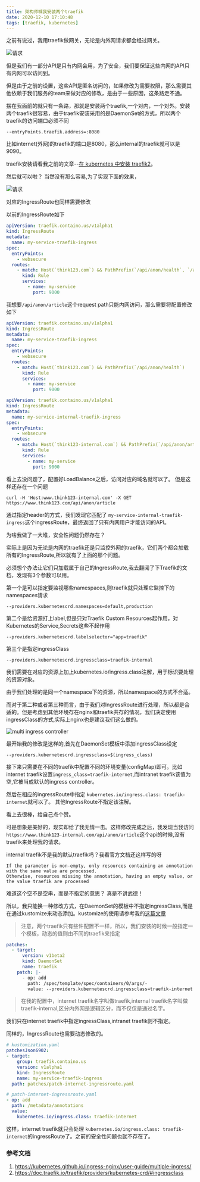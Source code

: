 ```yaml
---
title: 架构师喊我安装两个traefik
date: 2020-12-10 17:10:48
tags: [traefik, kubernetes]
---
```


之前有说过，我用traefik做网关，无论是内外网请求都会经过网关。


![请求](/images/k8s/request-path.png)

但是我们有一部分API是只有内网会用，为了安全，我们要保证这些内网的API只有内网可以访问到。

但是由于之前的设置，这些API是匿名访问的，如果修改为需要权限，那么需要其他依赖于我们服务的team来做对应的修改，是由于一些原因，这条路走不通。

<!--more-->

摆在我面前的就只有一条路，那就是安装两个traefik,一个对内，一个对外。安装两个traefik很容易，由于traefik安装采用的是DaemonSet的方式，所以两个traefik的访问端口必须不同

```
--entryPoints.traefik.address=:8080
```

比如internet(外网)的traefik的端口是8080，那么internal的traefik就可以是9090。

traefik安装请看我之前的文章--[在 kubernetes 中安装 traefik2](https://generalthink.github.io/2020/05/22/install-traefik2-in-kubernetes/)。

然后就可以啦？ 当然没有那么容易,为了实现下面的效果，

![请求](/images/k8s/request-path-2.png)

对应的IngressRoute也同样需要修改

以前的IngressRoute如下

```yaml
apiVersion: traefik.containo.us/v1alpha1
kind: IngressRoute
metadata:
  name: my-service-traefik-ingress
spec:
  entryPoints:
    - websecure
  routes:
    - match: Host(`think123.com`) && PathPrefix(`/api/anon/health`, `/api/anon/article`)
      kind: Rule
      services:
        - name: my-service
          port: 9000
```

我想要`/api/anon/article`这个request path只能内网访问，那么需要将配置修改如下

```yaml
apiVersion: traefik.containo.us/v1alpha1
kind: IngressRoute
metadata:
  name: my-service-traefik-ingress
spec:
  entryPoints:
    - websecure
  routes:
    - match: Host(`think123.com`) && PathPrefix(`/api/anon/health`)
      kind: Rule
      services:
        - name: my-service
          port: 9000

apiVersion: traefik.containo.us/v1alpha1
kind: IngressRoute
metadata:
  name: my-service-internal-traefik-ingress
spec:
  entryPoints:
    - websecure
  routes:
    - match: Host(`think123-internal.com`) && PathPrefix(`/api/anon/article`)
      kind: Rule
      services:
        - name: my-service
          port: 9000

```

看上去没问题了，配置好LoadBalance之后，访问对应的域名就可以了。 但是这样还存在一个问题

```
curl -H 'Host:www.think123-internal.com' -X GET https://www.think123.com/api/anon/article 
```

通过指定header的方式，我们发现它匹配了 `my-service-internal-traefik-ingress`这个ingressRoute，最终返回了只有内网用户才能访问的API。

为啥我做了一大堆，安全性问题仍然存在？

实际上是因为无论是内网的traefik还是只监控外网的traefik，它们两个都会加载所有的IngressRoute,所以就有了上面的那个问题。

必须想个办法让它们只加载属于自己的IngressRoute,我去翻阅了下Traefik的文档，发现有3个参数可以用。

第一个是可以指定要监视哪些namespaces,则traefik就只处理它监控下的namespaces请求

```
--providers.kubernetescrd.namespaces=default,production
```

第二个是给资源打上label,但是只对Traefik Custom Resources起作用，对Kubernetes的Service,Secrets这些不起作用

```
--providers.kubernetescrd.labelselector="app=traefik"
```

第三个是指定ingressClass

```
--providers.kubernetescrd.ingressclass=traefik-internal
```
我们需要在对应的资源上加上kubernetes.io/ingress.class注解，用于标识要处理的资源对象。


由于我们处理的是同一个namespace下的资源，所以namespace的方式不合适。

而对于第二种或者第三种而言，由于我们对IngressRoute进行处理，所以都是合适的。但是考虑到其他环境存在nginx和traefik共存的情况，我们决定使用ingressClass的方式,实际上nginx也是建议我们这么做的。

![multi ingress controller](/images/k8s/multi-ingress-controller.png)


最开始我的修改是这样的,首先在DaemonSet模板中添加ingressClass设定

```
--providers.kubernetescrd.ingressclass=$(ingress_class)
```

接下来只需要在不同的traefik中配置不同的环境变量(configMap)即可。比如internet traefik设置`ingress_class=traefik-internet`,而intranet traefik该值为空,它被当成默认的ingress controller。

然后在相应的ingressRoute中指定 `kubernetes.io/ingress.class: traefik-internet`就可以了。 其他IngressRoute不指定该注解。

看上去很棒，给自己点个赞。

可是想象是美好的，现实却给了我无情一击。这样修改完成之后，我发现当我访问 `https://www.think123-internal.com/api/anon/article`这个api的时候,没有traefik来处理我的请求。

internal traefik不是我的默认traefik吗？我看官方文档还这样写的呀

```
If the parameter is non-empty, only resources containing an annotation with the same value are processed.
Otherwise, resources missing the annotation, having an empty value, or the value traefik are processed
```

难道这个空不是空串，而是不指定的意思？ 真是不讲武德！


所以，我只能换一种修改方式，在DaemonSet的模板中不指定ingressClass,而是在通过kustomize来动态添加。kustomize的使用请参考我的[这篇文章](https://generalthink.github.io/2020/01/03/use-kustomize/)

> 注意，两个traefik只有些许配置不一样，所以，我们安装的时候一般指定一个模板，动态的值则由不同的traefik来指定

```yaml
patches:
  - target:
      version: v1beta2
      kind: DaemonSet
      name: traefik
    patch: |-
      - op: add
        path: /spec/template/spec/containers/0/args/-
        value: --providers.kubernetescrd.ingressclass=traefik-internet
```

> 在我的配置中，internet traefik名字叫做traefik,internal traefik名字叫做traefik-internal,区分内外网是逻辑区分，而不仅仅是通过名字。

我们只在internet traefik中指定ingressClass,intranet traefik则不指定。

同样的，IngressRoute也需要动态修改的。

```yaml
# kustomization.yaml
patchesJson6902:
- target:
    group: traefik.containo.us
    version: v1alpha1
    kind: IngressRoute
    name: my-service-traefik-ingress
  path: patches/patch-internet-ingressroute.yaml

# patch-internet-ingressroute.yaml
- op: add
  path: /metadata/annotations
  value:
    kubernetes.io/ingress.class: traefik-internet
```

这样，internet traefik就只会处理 `kubernetes.io/ingress.class: traefik-internet`的ingressRoute了。之前的安全性问题也就不存在了。

### 参考文档

1. https://kubernetes.github.io/ingress-nginx/user-guide/multiple-ingress/
2. https://doc.traefik.io/traefik/providers/kubernetes-crd/#ingressclass